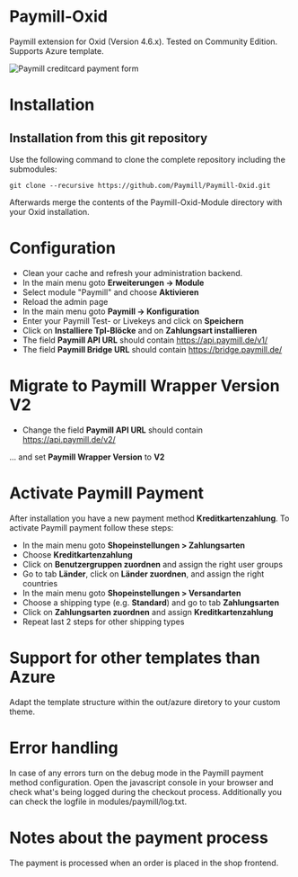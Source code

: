 Paymill-Oxid
====================

Paymill extension for Oxid (Version 4.6.x). Tested on Community Edition. Supports Azure template.

![Paymill creditcard payment form](https://raw.github.com/Paymill/Paymill-Oxid/master/Paymill-Oxid-Module/modules/paymill/paymill_form_de.png)

# Installation

## Installation from this git repository 

Use the following command to clone the complete repository including the submodules:
    
    git clone --recursive https://github.com/Paymill/Paymill-Oxid.git

Afterwards merge the contents of the Paymill-Oxid-Module directory with your Oxid installation. 

# Configuration

- Clean your cache and refresh your administration backend.
- In the main menu goto **Erweiterungen -> Module**
- Select module "Paymill" and choose **Aktivieren**
- Reload the admin page
- In the main menu goto **Paymill -> Konfiguration** 
- Enter your Paymill Test- or Livekeys and click on **Speichern**
- Click on **Installiere Tpl-Blöcke** and on **Zahlungsart installieren**
- The field **Paymill API URL** should contain https://api.paymill.de/v1/
- The field **Paymill Bridge URL** should contain https://bridge.paymill.de/

# Migrate to Paymill Wrapper Version V2

- Change the field **Paymill API URL** should contain https://api.paymill.de/v2/

... and set **Paymill Wrapper Version** to **V2** 


# Activate Paymill Payment

After installation you have a new payment method **Kreditkartenzahlung**. To activate Paymill payment follow these steps:

- In the main menu goto **Shopeinstellungen > Zahlungsarten**
- Choose **Kreditkartenzahlung**
- Click on **Benutzergruppen zuordnen** and assign the right user groups
- Go to tab **Länder**, click on **Länder zuordnen**, and assign the right countries
- In the main menu goto **Shopeinstellungen > Versandarten**
- Choose a shipping type (e.g. **Standard**) and go to tab **Zahlungsarten** 
- Click on **Zahlungsarten zuordnen** and assign **Kreditkartenzahlung**
- Repeat last 2 steps for other shipping types

# Support for other templates than Azure

Adapt the template structure within the out/azure diretory to your custom theme.

# Error handling

In case of any errors turn on the debug mode in the Paymill payment method configuration. Open the javascript console in your browser and check what's being logged during the checkout process. Additionally you can check the logfile in modules/paymill/log.txt.

# Notes about the payment process

The payment is processed when an order is placed in the shop frontend.